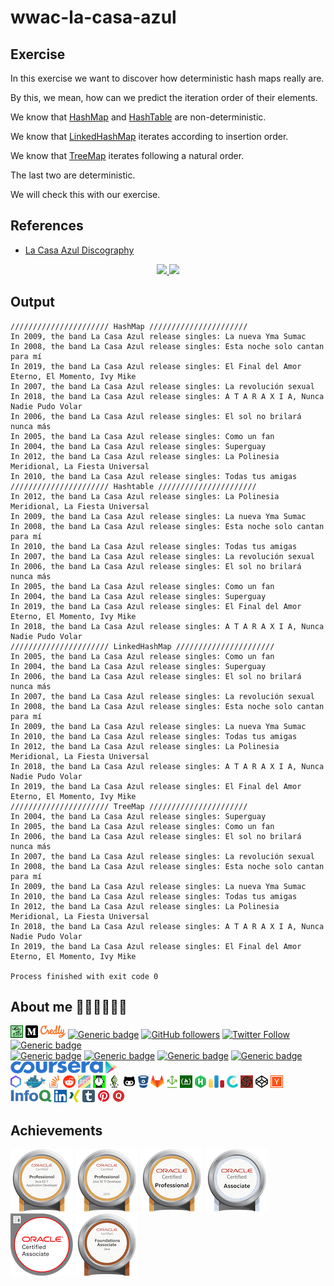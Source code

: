 # wwac-la-casa-azul

## Exercise

In this exercise we want to discover how deterministic hash maps really are.

By this, we mean, how can we predict the iteration order of their elements.

We know that [HashMap](https://docs.oracle.com/en/java/javase/11/docs/api/java.base/java/util/HashMap.html) and [HashTable](https://docs.oracle.com/en/java/javase/11/docs/api/java.base/java/util/Hashtable.html) are non-deterministic.

We know that [LinkedHashMap](https://docs.oracle.com/en/java/javase/11/docs/api/java.base/java/util/LinkedHashMap.html) iterates according to insertion order.

We know that [TreeMap](https://docs.oracle.com/en/java/javase/11/docs/api/java.base/java/util/TreeMap.html) iterates following a natural order.

The last two are deterministic.

We will check this with our exercise.

## References

-   [La Casa Azul Discography](https://en.wikipedia.org/wiki/La_Casa_Azul)

<div align="center">
      <a href="https://www.youtube.com/watch?v=WdvKgZVgWWg">
         <img 
              src="https://img.youtube.com/vi/WdvKgZVgWWg/0.jpg" 
              style="width:10%;">
      </a>
      <a href="https://www.youtube.com/watch?v=juNxwa6H3lI">
         <img 
              src="https://img.youtube.com/vi/juNxwa6H3lI/0.jpg" 
              style="width:10%;">
      </a>
</div>

## Output

```text
////////////////////// HashMap //////////////////////
In 2009, the band La Casa Azul release singles: La nueva Yma Sumac
In 2008, the band La Casa Azul release singles: Esta noche solo cantan para mí
In 2019, the band La Casa Azul release singles: El Final del Amor Eterno, El Momento, Ivy Mike
In 2007, the band La Casa Azul release singles: La revolución sexual
In 2018, the band La Casa Azul release singles: A T A R A X I A, Nunca Nadie Pudo Volar
In 2006, the band La Casa Azul release singles: El sol no brilará nunca más
In 2005, the band La Casa Azul release singles: Como un fan
In 2004, the band La Casa Azul release singles: Superguay
In 2012, the band La Casa Azul release singles: La Polinesia Meridional, La Fiesta Universal
In 2010, the band La Casa Azul release singles: Todas tus amigas
////////////////////// Hashtable //////////////////////
In 2012, the band La Casa Azul release singles: La Polinesia Meridional, La Fiesta Universal
In 2009, the band La Casa Azul release singles: La nueva Yma Sumac
In 2008, the band La Casa Azul release singles: Esta noche solo cantan para mí
In 2010, the band La Casa Azul release singles: Todas tus amigas
In 2007, the band La Casa Azul release singles: La revolución sexual
In 2006, the band La Casa Azul release singles: El sol no brilará nunca más
In 2005, the band La Casa Azul release singles: Como un fan
In 2004, the band La Casa Azul release singles: Superguay
In 2019, the band La Casa Azul release singles: El Final del Amor Eterno, El Momento, Ivy Mike
In 2018, the band La Casa Azul release singles: A T A R A X I A, Nunca Nadie Pudo Volar
////////////////////// LinkedHashMap //////////////////////
In 2005, the band La Casa Azul release singles: Como un fan
In 2004, the band La Casa Azul release singles: Superguay
In 2006, the band La Casa Azul release singles: El sol no brilará nunca más
In 2007, the band La Casa Azul release singles: La revolución sexual
In 2008, the band La Casa Azul release singles: Esta noche solo cantan para mí
In 2009, the band La Casa Azul release singles: La nueva Yma Sumac
In 2010, the band La Casa Azul release singles: Todas tus amigas
In 2012, the band La Casa Azul release singles: La Polinesia Meridional, La Fiesta Universal
In 2018, the band La Casa Azul release singles: A T A R A X I A, Nunca Nadie Pudo Volar
In 2019, the band La Casa Azul release singles: El Final del Amor Eterno, El Momento, Ivy Mike
////////////////////// TreeMap //////////////////////
In 2004, the band La Casa Azul release singles: Superguay
In 2005, the band La Casa Azul release singles: Como un fan
In 2006, the band La Casa Azul release singles: El sol no brilará nunca más
In 2007, the band La Casa Azul release singles: La revolución sexual
In 2008, the band La Casa Azul release singles: Esta noche solo cantan para mí
In 2009, the band La Casa Azul release singles: La nueva Yma Sumac
In 2010, the band La Casa Azul release singles: Todas tus amigas
In 2012, the band La Casa Azul release singles: La Polinesia Meridional, La Fiesta Universal
In 2018, the band La Casa Azul release singles: A T A R A X I A, Nunca Nadie Pudo Volar
In 2019, the band La Casa Azul release singles: El Final del Amor Eterno, El Momento, Ivy Mike

Process finished with exit code 0
```

## About me 👨🏽‍💻🚀🏳️‍🌈

[![alt text](https://raw.githubusercontent.com/jesperancinha/project-signer/master/project-signer-templates/icons-20/JEOrgLogo-20.png "João Esperancinha Homepage")](http://joaofilipesabinoesperancinha.nl)
[![alt text](https://raw.githubusercontent.com/jesperancinha/project-signer/master/project-signer-templates/icons-20/medium-20.png "Medium")](https://medium.com/@jofisaes)
[![alt text](https://raw.githubusercontent.com/jesperancinha/project-signer/master/project-signer-templates/icons-20/credly-20.png "Credly")](https://www.credly.com/users/joao-esperancinha)
[![Generic badge](https://img.shields.io/static/v1.svg?label=Homepage&message=joaofilipesabinoesperancinha.nl&color=6495ED "João Esperancinha Homepage")](https://joaofilipesabinoesperancinha.nl/)
[![GitHub followers](https://img.shields.io/github/followers/jesperancinha.svg?label=jesperancinha&style=social "GitHub")](https://github.com/jesperancinha)
[![Twitter Follow](https://img.shields.io/twitter/follow/joaofse?label=João%20Esperancinha&style=social "Twitter")](https://twitter.com/joaofse)
[![Generic badge](https://img.shields.io/static/v1.svg?label=GitHub&message=JEsperancinhaOrg&color=yellow "jesperancinha.org dependencies")](https://github.com/JEsperancinhaOrg)   
[![Generic badge](https://img.shields.io/static/v1.svg?label=Articles&message=Across%20The%20Web&color=purple)](https://github.com/jesperancinha/project-signer/blob/master/project-signer-templates/Articles.md)
[![Generic badge](https://img.shields.io/static/v1.svg?label=Webapp&message=Image%20Train%20Filters&color=6495ED)](http://itf.joaofilipesabinoesperancinha.nl/)
[![Generic badge](https://img.shields.io/static/v1.svg?label=All%20Badges&message=Badges&color=red "All badges")](https://joaofilipesabinoesperancinha.nl/badges)
[![Generic badge](https://img.shields.io/static/v1.svg?label=Status&message=Project%20Status&color=red "Project statuses")](https://github.com/jesperancinha/project-signer/blob/master/project-signer-templates/Status.md)
[![alt text](https://raw.githubusercontent.com/jesperancinha/project-signer/master/project-signer-templates/icons-20/coursera-20.png "Coursera")](https://www.coursera.org/user/da3ff90299fa9297e283ee8e65364ffb)
[![alt text](https://raw.githubusercontent.com/jesperancinha/project-signer/master/project-signer-templates/icons-20/google-apps-20.png "Google Apps")](https://play.google.com/store/apps/developer?id=Joao+Filipe+Sabino+Esperancinha)   
[![alt text](https://raw.githubusercontent.com/jesperancinha/project-signer/master/project-signer-templates/icons-20/sonatype-20.png "Sonatype Search Repos")](https://search.maven.org/search?q=org.jesperancinha)
[![alt text](https://raw.githubusercontent.com/jesperancinha/project-signer/master/project-signer-templates/icons-20/docker-20.png "Docker Images")](https://hub.docker.com/u/jesperancinha)
[![alt text](https://raw.githubusercontent.com/jesperancinha/project-signer/master/project-signer-templates/icons-20/stack-overflow-20.png)](https://stackoverflow.com/users/3702839/joao-esperancinha)
[![alt text](https://raw.githubusercontent.com/jesperancinha/project-signer/master/project-signer-templates/icons-20/reddit-20.png "Reddit")](https://www.reddit.com/user/jesperancinha/)
[![alt text](https://raw.githubusercontent.com/jesperancinha/project-signer/master/project-signer-templates/icons-20/devto-20.png "Dev To")](https://dev.to/jofisaes)
[![alt text](https://raw.githubusercontent.com/jesperancinha/project-signer/master/project-signer-templates/icons-20/hackernoon-20.jpeg "Hackernoon")](https://hackernoon.com/@jesperancinha)
[![alt text](https://raw.githubusercontent.com/jesperancinha/project-signer/master/project-signer-templates/icons-20/codeproject-20.png "Code Project")](https://www.codeproject.com/Members/jesperancinha)
[![alt text](https://raw.githubusercontent.com/jesperancinha/project-signer/master/project-signer-templates/icons-20/github-20.png "GitHub")](https://github.com/jesperancinha)
[![alt text](https://raw.githubusercontent.com/jesperancinha/project-signer/master/project-signer-templates/icons-20/bitbucket-20.png "BitBucket")](https://bitbucket.org/jesperancinha)
[![alt text](https://raw.githubusercontent.com/jesperancinha/project-signer/master/project-signer-templates/icons-20/gitlab-20.png "GitLab")](https://gitlab.com/jesperancinha)
[![alt text](https://raw.githubusercontent.com/jesperancinha/project-signer/master/project-signer-templates/icons-20/bintray-20.png "BinTray")](https://bintray.com/jesperancinha)
[![alt text](https://raw.githubusercontent.com/jesperancinha/project-signer/master/project-signer-templates/icons-20/free-code-camp-20.jpg "FreeCodeCamp")](https://www.freecodecamp.org/jofisaes)
[![alt text](https://raw.githubusercontent.com/jesperancinha/project-signer/master/project-signer-templates/icons-20/hackerrank-20.png "HackerRank")](https://www.hackerrank.com/jofisaes)
[![alt text](https://raw.githubusercontent.com/jesperancinha/project-signer/master/project-signer-templates/icons-20/codeforces-20.png "Code Forces")](https://codeforces.com/profile/jesperancinha)
[![alt text](https://raw.githubusercontent.com/jesperancinha/project-signer/master/project-signer-templates/icons-20/codebyte-20.png "Codebyte")](https://coderbyte.com/profile/jesperancinha)
[![alt text](https://raw.githubusercontent.com/jesperancinha/project-signer/master/project-signer-templates/icons-20/codewars-20.png "CodeWars")](https://www.codewars.com/users/jesperancinha)
[![alt text](https://raw.githubusercontent.com/jesperancinha/project-signer/master/project-signer-templates/icons-20/codepen-20.png "Code Pen")](https://codepen.io/jesperancinha)
[![alt text](https://raw.githubusercontent.com/jesperancinha/project-signer/master/project-signer-templates/icons-20/hacker-news-20.png "Hacker News")](https://news.ycombinator.com/user?id=jesperancinha)
[![alt text](https://raw.githubusercontent.com/jesperancinha/project-signer/master/project-signer-templates/icons-20/infoq-20.png "InfoQ")](https://www.infoq.com/profile/Joao-Esperancinha.2/)
[![alt text](https://raw.githubusercontent.com/jesperancinha/project-signer/master/project-signer-templates/icons-20/linkedin-20.png "LinkedIn")](https://www.linkedin.com/in/joaoesperancinha/)
[![alt text](https://raw.githubusercontent.com/jesperancinha/project-signer/master/project-signer-templates/icons-20/xing-20.png "Xing")](https://www.xing.com/profile/Joao_Esperancinha/cv)
[![alt text](https://raw.githubusercontent.com/jesperancinha/project-signer/master/project-signer-templates/icons-20/tumblr-20.png "Tumblr")](https://jofisaes.tumblr.com/)
[![alt text](https://raw.githubusercontent.com/jesperancinha/project-signer/master/project-signer-templates/icons-20/pinterest-20.png "Pinterest")](https://nl.pinterest.com/jesperancinha/)
[![alt text](https://raw.githubusercontent.com/jesperancinha/project-signer/master/project-signer-templates/icons-20/quora-20.png "Quora")](https://nl.quora.com/profile/Jo%C3%A3o-Esperancinha)

## Achievements

[![Oracle Certified Professional, JEE 7 Developer](https://raw.githubusercontent.com/jesperancinha/project-signer/master/project-signer-templates/badges/oracle-certified-professional-java-ee-7-application-developer-100.png "Oracle Certified Professional, JEE7 Developer")](https://www.credly.com/badges/27a14e06-f591-4105-91ca-8c3215ef39a2)
[![Oracle Certified Professional, Java SE 11 Programmer](https://raw.githubusercontent.com/jesperancinha/project-signer/master/project-signer-templates/badges/oracle-certified-professional-java-se-11-developer-100.png "Oracle Certified Professional, Java SE 11 Programmer")](https://www.credly.com/badges/87609d8e-27c5-45c9-9e42-60a5e9283280)
[![Oracle Certified Professional, Java SE 8 Programmer](https://raw.githubusercontent.com/jesperancinha/project-signer/master/project-signer-templates/badges/oracle-certified-professional-java-se-8-programmer-100.png "Oracle Certified Professional, Java SE 8 Programmer")](https://www.credly.com/badges/92e036f5-4e11-4cff-9935-3e62266d2074)
[![Oracle Certified Associate, Java SE 8 Programmer](https://raw.githubusercontent.com/jesperancinha/project-signer/master/project-signer-templates/badges/oracle-certified-associate-java-se-8-programmer-100.png "Oracle Certified Associate, Java SE 8 Programmer")](https://www.credly.com/badges/a206436d-6fd8-4ca1-8feb-38a838446ee7)
[![Oracle Certified Associate, Java SE 7 Programmer](https://raw.githubusercontent.com/jesperancinha/project-signer/master/project-signer-templates/badges/oracle-certified-associate-java-se-7-programmer-100.png "Oracle Certified Associate, Java SE 7 Programmer")](https://www.credly.com/badges/f4c6cc1e-cb52-432b-904d-36d266112225)
[![Oracle Certified Junior Associate](https://raw.githubusercontent.com/jesperancinha/project-signer/master/project-signer-templates/badges/oracle-certified-foundations-associate-java-100.png "Oracle Certified Foundations Associate")](https://www.credly.com/badges/6db92c1e-7bca-4856-9543-0d5ed0182794)
